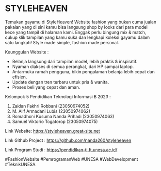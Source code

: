 # STYLEHEAVEN
Temukan gayamu di StyleHeaven!
Website fashion yang bukan cuma jualan pakaian yang di sini kamu bisa langsung shop by looks dari para model kece yang tampil di halaman kami. Enggak perlu bingung mix & match, cukup klik tampilan yang kamu suka dan lengkapi koleksi gayamu dalam satu langkah!
Style made simple, fashion made personal.

Keunggulan Website :
- Belanja langsung dari tampilan model, lebih praktis & inspiratif.
- Nyaman diakses di semua perangkat, dari HP sampai laptop.
- Antarmuka ramah pengguna, bikin pengalaman belanja lebih cepat dan efisien.
- Update dengan tren terbaru untuk pria & wanita.
- Proses beli yang cepat dan aman.

Kelompok 5
Pendidikan Teknologi Informasi B 2023 :
1. Zaidan Fakhri Robbani (23050974052)
2. M. Alif Armadani Lubis (23050974062)
3. Romadhoni Kusuma Nanda Prihadi (23050974063)
4. Samuel Viktorio Togatorop (23050974075)

Link Website:
https://styleheaven.great-site.net

Link Github Project :
https://github.com/nanda260/styleheaven

Link Program Studi :
https://pendidikan-ti.ft.unesa.ac.id/

#FashionWebsite #PemrogramanWeb #UNESA #WebDevelopment #TeknikUNESA
